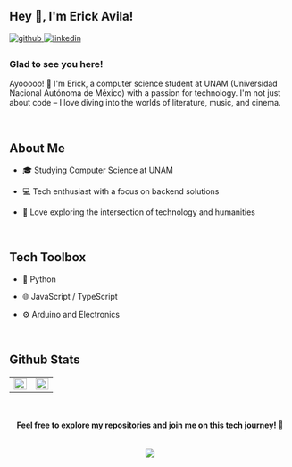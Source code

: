 ## Hey 👋, I'm Erick Avila!


<a href="https://github.com/ErickAvilaB" target="_blank">
<img src=https://img.shields.io/badge/github-%2324292e.svg?&style=for-the-badge&logo=github&logoColor=white alt=github style="margin-bottom: 5px;" />
</a>
<a href="https://linkedin.com/in/erickavilab" target="_blank">
<img src=https://img.shields.io/badge/linkedin-%231E77B5.svg?&style=for-the-badge&logo=linkedin&logoColor=white alt=linkedin style="margin-bottom: 5px;" />
</a>




### Glad to see you here!
Ayooooo! 🐶 I'm Erick, a computer science student at UNAM (Universidad Nacional Autónoma de México) with a passion for technology. I'm not just about code – I love diving into the worlds of literature, music, and cinema.


<br/>


## About Me
- 🎓 Studying Computer Science at UNAM


- 💻 Tech enthusiast with a focus on backend solutions


- 🧠 Love exploring the intersection of technology and humanities


<br/>


## Tech Toolbox
- 🐍 Python


- 🌐 JavaScript / TypeScript


- ⚙️ Arduino and Electronics


<br/>


## Github Stats
<table><tr><td valign="top" width="50%">

<img src="https://github-readme-stats.vercel.app/api?username=ErickAvilaB&theme=dark&show_icons=true&count_private=true&hide_border=true" align="left" style="width: 100%" />

</td><td valign="top" width="50%">

<img src="https://github-readme-stats.vercel.app/api/top-langs/?username=ErickAvilaB&theme=dark&hide_border=true&layout=compact" align="left" style="width: 100%" />

</td></tr></table>

<br/>
<br/>

<div align="center"><b>Feel free to explore my repositories and join me on this tech journey! 🚀</b></div>


<br/>
<br/>

<div align="center">
<img src="https://komarev.com/ghpvc/?username=ErickAvilaB&&style=flat-square&color=blueviolet" align="center" />
</div>

<br />
